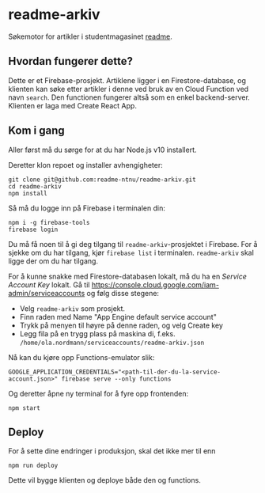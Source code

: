 # readme-arkiv

Søkemotor for artikler i studentmagasinet [readme](https://readme.abakus.no).

## Hvordan fungerer dette?

Dette er et Firebase-prosjekt. Artiklene ligger i en Firestore-database, og klienten kan søke etter artikler i denne ved bruk av en Cloud Function ved navn `search`. Den functionen fungerer altså som en enkel backend-server. Klienten er laga med Create React App.

## Kom i gang

Aller først må du sørge for at du har Node.js v10 installert.

Deretter klon repoet og installer avhengigheter:

```
git clone git@github.com:readme-ntnu/readme-arkiv.git
cd readme-arkiv
npm install
```

Så må du logge inn på Firebase i terminalen din:

```
npm i -g firebase-tools
firebase login
```

Du må få noen til å gi deg tilgang til `readme-arkiv`-prosjektet i Firebase. For å sjekke om du har tilgang, kjør `firebase list` i terminalen. `readme-arkiv` skal ligge der om du har tilgang.

For å kunne snakke med Firestore-databasen lokalt, må du ha en _Service Account Key_ lokalt. Gå til https://console.cloud.google.com/iam-admin/serviceaccounts og følg disse stegene:
* Velg `readme-arkiv` som prosjekt.
* Finn raden med Name "App Engine default service account"
* Trykk på menyen til høyre på denne raden, og velg Create key
* Legg fila på en trygg plass på maskina di, f.eks. `/home/ola.nordmann/serviceaccounts/readme-arkiv.json`

Nå kan du kjøre opp Functions-emulator slik:

```
GOOGLE_APPLICATION_CREDENTIALS="<path-til-der-du-la-service-account.json>" firebase serve --only functions
```

Og deretter åpne ny terminal for å fyre opp frontenden:

```
npm start
```

## Deploy

For å sette dine endringer i produksjon, skal det ikke mer til enn

```
npm run deploy
```

Dette vil bygge klienten og deploye både den og functions.
